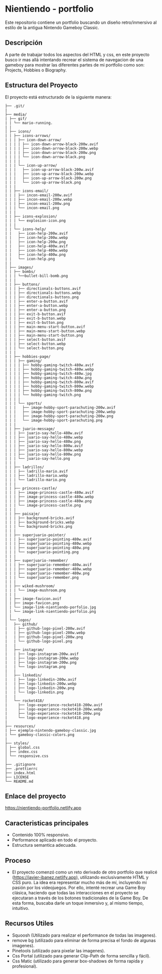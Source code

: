 # Nientiendo - portfolio

Este repositorio contiene un portfolio buscando un diseño retro/inmersivo al estilo de la antigua Nintendo Gameboy Classic.

## Descripción

A parte de trabajar todos los aspectos del HTML y css, en este proyecto busco ir mas allá intentando recrear el sistema de navegacion de una gameboy para mostrar las diferentes partes de mi portfolio como son: Projects, Hobbies o Biography.

## Estructura del Proyecto

El proyecto está estructurado de la siguiente manera:

```
├── .git/
|
├── media/
| ├── gif/
| | └── mario-running.
| |
│ ├── icons/
| | ├── icons-arrows/
| | | ├── icon-down-arrow/
| | | | ├── icon-down-arrow-black-200w.avif
| | | | ├── icon-down-arrow-black-200w.webp
| | | | ├── icon-down-arrow-black-200w.png
| | | | └── icon-down-arrow-black.png
| | | |
| | | └── icon-up-arrow/
| | |   ├── icon-up-arrow-black-200w.avif
| | |   ├── icon-up-arrow-black-200w.webp
| | |   ├── icon-up-arrow-black-200w.png
| | |   └── icon-up-arrow-black.png
| | |
| | ├── icons-email/
| | | ├── incon-email-200w.avif
| | | ├── incon-email-200w.webp
| | | ├── incon-email-200w.png
| | | └── incon-email.png
| | |
| | ├── icons-explosion/
| | | └── explosion-icon.png
| | |
| | └── icons-help/
| |   ├── icon-help-200w.avif
| |   ├── icon-help-200w.webp
| |   ├── icon-help-200w.png
| |   ├── icon-help-400w.avif
| |   ├── icon-help-400w.webp
| |   ├── icon-help-400w.png
| |   └── icon-help.png
| |
│ ├── images/
| | ├── bombs/
| | | └──bullet-bill-bomb.png
| | |
| | ├── buttons/
| | | ├── directionals-buttons.avif
| | | ├── directionals-buttons.webp
| | | ├── directionals-buttons.png
| | | ├── enter-a-button.avif
| | | ├── enter-a-button.webp
| | | ├── enter-a-button.png
| | | ├── exit-b-button.avif
| | | ├── exit-b-button.webp
| | | ├── exit-b-button.png
| | | ├── main-menu-start-button.avif
| | | ├── main-menu-start-button.webp
| | | ├── main-menu-start-button.png
| | | ├── select-button.avif
| | | ├── select-button.webp
| | | └── select-button.png
| | |
| | ├── hobbies-page/
| | | ├── gaming/
| | | | ├── hobby-gaming-twitch-480w.avif
| | | | ├── hobby-gaming-twitch-480w.webp
| | | | ├── hobby-gaming-twitch-480w.jpg
| | | | ├── hobby-gaming-twitch-480w.png
| | | | ├── hobby-gaming-twitch-800w.avif
| | | | ├── hobby-gaming-twitch-800w.webp
| | | | ├── hobby-gaming-twitch-800w.png
| | | | └── hobby-gaming-twitch.png
| | | |
| | | └── sports/
| | |   ├── image-hobby-sport-parachuting-200w.avif
| | |   ├── image-hobby-sport-parachuting-200w.webp
| | |   ├── image-hobby-sport-parachuting-200w.png
| | |   └── image-hobby-sport-parachuting.png
| | |
| | ├── juario-message/
| | | ├── juario-say-hello-480w.avif
| | | ├── juario-say-hello-480w.webp
| | | ├── juario-say-hello-480w.png
| | | ├── juario-say-hello-800w.avif
| | | ├── juario-say-hello-800w.webp
| | | ├── juario-say-hello-800w.png
| | | └── juario-say-hello.png
| | |
| | ├── ladrillos/
| | | ├── ladrillo-mario.avif
| | | ├── ladrillo-mario.webp
| | | └── ladrillo-mario.png
| | |
| | ├── princess-castle/
| | | ├── image-princess-castle-480w.avif
| | | ├── image-princess-castle-480w.webp
| | | ├── image-princess-castle-480w.png
| | | └── image-princess-castle.png
| | |
| | ├── paisaje/
| | | ├── background-bricks.avif
| | | ├── background-bricks.webp
| | | └── background-bricks.png
| | |
| | ├── superjuario-pointer/
| | | ├── superjuario-pointing-480w.avif
| | | ├── superjuario-pointing-480w.webp
| | | ├── superjuario-pointing-480w.png
| | | └── superjuario-pointing.png
| | |
| | ├── superjuario-remember/
| | | ├── superjuario-remember-480w.avif
| | | ├── superjuario-remember-480w.webp
| | | ├── superjuario-remember-480w.png
| | | └── superjuario-remember.png
| | |
| | ├── wiked-mushroom/
| | | └── image-mushroom.png
| | |
│ | ├── image-favicon.avif
│ | ├── image-favicon.png
│ | └── image-link-nientiendo-porfolio.jpg
│ | └── image-link-nientiendo-porfolio.png
│ |
│ └── logos/
│   ├── github/
|   | ├── github-logo-pixel-200w.avif
|   | ├── github-logo-pixel-200w.webp
|   | ├── github-logo-pixel-200w.png
|   | └── github-logo-pixel.png
|   |
│   ├── instagram/
|   | ├── logo-instagram-200w.avif
|   | ├── logo-instagram-200w.webp
|   | ├── logo-instagram-200w.png
|   | └── logo-instagram.png
|   |
│   ├── linkedin/
|   | ├── logo-linkedin-200w.avif
|   | ├── logo-linkedin-200w.webp
|   | ├── logo-linkedin-200w.png
|   | └── logo-linkedin.png
|   |
│   └── rocket418/
|     ├── logo-experience-rocket418-200w.avif
|     ├── logo-experience-rocket418-200w.webp
|     ├── logo-experience-rocket418-200w.png
|     └── logo-experience-rocket418.png
|
├── resources/
| ├── ejemplo-nintendo-gameboy-classic.jpg
| └── gameboy-classic-colors.png
|
├── styles/
│ ├── global.css
│ ├── index.css
│ └── responsive.css
│
├── .gitignore
├── .prettierrc
├── index.html
├── LICENSE
└── README.md
```

## Enlace del proyecto

https://nientiendo-portfolio.netlify.app

## Caracteristicas principales

- Contenido 100% responsivo.
- Performance aplicado en todo el proyecto.
- Estructura semantica adecuada.

## Proceso

- El proyecto comenzó como un reto derivado de otro portfolio que realicé (https://javier-ibanez.netlify.app), utilizando exclusivamente HTML y CSS puro. La idea era representar mucho más de mí, incluyendo mi pasión por los videojuegos. Por ello, intenté recrear una Game Boy clásica, haciendo que todas las interacciones en el proyecto se ejecutaran a través de los botones tradicionales de la Game Boy. De esta forma, buscaba darle un toque inmersivo y, al mismo tiempo, intuitivo.


## Recursos Utiles

- Squoosh (Utilizado para realizar el performance de todas las imagenes).
- remove bg (utilizado para eliminar de forma precisa el fondo de algunas imagenes).
- Pinetools (utilizado para pixelar las imagenes).
- Css Portal (utilizado para generar Clip-Path de forma sencilla y fácil).
- Css Matic (utilizado para generar box-shadows de forma rapida y profesional).